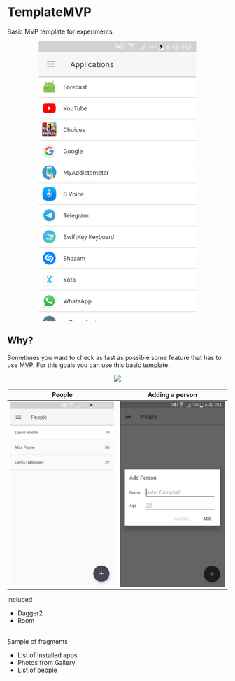 # TemplateMVP
Basic MVP template for experiments.

<p align="center"><img src="https://raw.githubusercontent.com/dns21395/TemplateMVP/master/ReadmeFiles/1.png" width="360" /></p>

Why?
-----
Sometimes you want to check as fast as possible some feature that has to use MVP. For this goals you can use this basic template.

<p align="center"><img src="https://raw.githubusercontent.com/dns21395/TemplateMVP/master/ReadmeFiles/2.png" width="360" /></p>

People    |  Adding a person
:-------------------------:|:-------------------------:
![](https://raw.githubusercontent.com/dns21395/TemplateMVP/master/ReadmeFiles/3.png)  |  ![](https://raw.githubusercontent.com/dns21395/TemplateMVP/master/ReadmeFiles/4.png)

Included <br />
*  Dagger2
*  Room <br /><br />

Sample of fragments
* List of installed apps
* Photos from Gallery
* List of people


